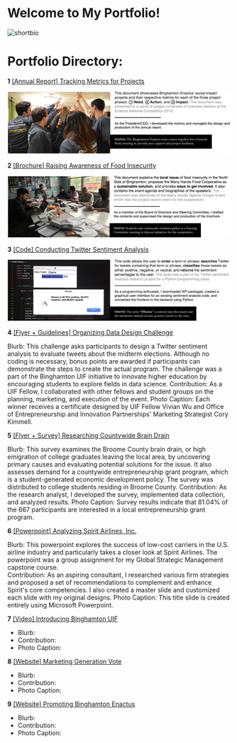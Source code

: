 # Welcome to My Portfolio! 

![shortbio](https://github.com/vwu15/images/blob/master/shortbio.png)

# Portfolio Directory:

**1**   [[Annual Report] Tracking Metrics for Projects](https://github.com/vwu15/cdfportfolio/blob/master/%5BAnnual%20Report%5D%20Tracking%20Metrics%20for%20Projects.pdf)

![annualreport](https://github.com/vwu15/cdfportfolioimages/blob/master/annualreport.png)

**2**   [[Brochure] Raising Awareness of Food Insecurity](https://github.com/vwu15/cdfportfolio/blob/master/%5BBrochure%5D%20Raising%20Awareness%20of%20Food%20Insecurity.pdf)

![brochure](https://github.com/vwu15/cdfportfolioimages/blob/master/brochure.png) 

**3**   [[Code] Conducting Twitter Sentiment Analysis](https://github.com/vwu15/cdfportfolio/blob/master/%5BCode%5D%20Conducting%20Twitter%20Sentiment%20Analysis)

![code](https://github.com/vwu15/cdfportfolioimages/blob/master/code.png) 

**4**   [[Flyer + Guidelines] Organizing Data Design Challenge](https://github.com/vwu15/cdfportfolio/blob/master/%5BFlyer%20%2B%20Guidelines%5D%20Organizing%20Data%20Design%20Challenge.pdf)

Blurb: This challenge asks participants to design a Twitter sentiment analysis to evaluate tweets about the midterm elections. Although no coding is necessary, bonus points are awarded if participants can demonstrate the steps to create the actual program. The challenge was a part of the Binghamton UIF initiative to innovate higher education by encouraging students to explore fields in data science.
Contribution: As a UIF Fellow, I collaborated with other fellows and student groups on the planning, marketing, and execution of the event. 
Photo Caption: Each winner receives a certificate designed by UIF Fellow Vivian Wu and Office of Entrepreneurship and Innovation Partnerships' Marketing Strategist Cory Kimmell.

**5**   [[Flyer + Survey] Researching Countywide Brain Drain](https://github.com/vwu15/cdfportfolio/blob/master/%5BFlyer%20%2B%20Survey%5D%20Researching%20Countywide%20Brain%20Drain.pdf)

Blurb: This survey examines the Broome County brain drain, or high emigration of college graduates leaving the local area, by uncovering primary causes and evaluating potential solutions for the issue. It also assesses demand for a countywide entrepreneurship grant program, which is a student-generated economic development policy. The survey was distributed to college students residing in Broome County.
Contribution: As the research analyst, I developed the survey, implemented data collection, and analyzed results.
Photo Caption: Survey results indicate that 81.04% of the 667 participants are interested in a local entrepreneurship grant program.

**6**   [[Powerpoint] Analyzing Spirit Airlines, Inc.](https://github.com/vwu15/cdfportfolio/blob/master/%5BPowerpoint%5D%20Analyzing%20Spirit%20Airlines%2C%20Inc..pdf)

Blurb: This powerpoint explores the success of low-cost carriers in the U.S. airline industry and particularly takes a closer look at Spirit Airlines. The powerpoint was a group assignment for my Global Strategic Management capstone course.  
Contribution: As an aspiring consultant, I researched various firm strategies and proposed a set of recommendations to complement and enhance Spirit's core competencies. I also created a master slide and customized each slide with my original designs.
Photo Caption: This title slide is created entirely using Microsoft Powerpoint.

**7**   [[Video] Introducing Binghamton UIF](https://youtu.be/CsJdmldAbB4)

- Blurb: 
- Contribution: 
- Photo Caption:

**8**   [[Website] Marketing Generation Vote](https://www.genvote.org/)

- Blurb: 
- Contribution: 
- Photo Caption:

**9**   [[Website] Promoting Binghamton Enactus](http://www.binghamtonenactus.com/)

- Blurb: 
- Contribution: 
- Photo Caption:
